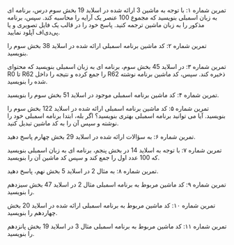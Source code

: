 تمرین شماره ۱:
با توجه به ماشین 3 ارائه شده در اسلاید 19 بخش سوم درس، برنامه ای به زبان اسمبلی بنویسید که مجموع 100 عنصر یک آرایه را محاسبه کند. سپس، برنامه مذکور را به زبان ماشین ترجمه کنید. پاسخ خود را در قالب یک فایل تصویری و یا پی‌دی‌اف آپلود نمایید.

تمرین شماره ۲:
کد ماشین برنامه اسمبلی ارائه شده در اسلاید 38 بخش سوم را بنویسید.

تمرین شماره ۳:
در اسلاید 45 بخش سوم، برنامه ای به زبان اسمبلی بنویسید که محتوای R0 تا R62 را جمع کرده و نتیجه را داخل R62 ذخیره کند. سپس، کد ماشین برنامه نوشته شده را بنویسید.

تمرین شماره ۴:
کد ماشین برنامه اسمبلی موجود در اسلاید 51 بخش سوم را بنویسید.

تمرین شماره ۵:
کد ماشین برنامه اسمبلی ارائه شده در اسلاید 122 بخش سوم را بنویسید. آیا می توانید برنامه اسمبلی بهتری بنویسید؟ اگر بله، ابتدا برنامه اسمبلی خود را نوشته و سپس آن را به کد ماشین تبدیل کنید.

تمرین شماره ۶:
به سؤالات ارائه شده در اسلاید 29 بخش چهارم پاسخ دهید.

تمرین شماره ۷:
با توجه به اسلاید 14 در بخش پنجم، برنامه ای به زبان اسمبلی بنویسید که 100 عدد اول را جمع کند و سپس کد ماشین آن را بنویسید.

تمرین شماره ۸:
به مثال 2 در اسلاید 5 بخش نهم، پاسخ دهید.

تمرین شماره ۹:
کد ماشین مربوط به برنامه اسمبلی مثال 2 در اسلاید 47 بخش سیزدهم را بنویسید.

تمرین شماره ۱۰:
کد ماشین مربوط به برنامه اسمبلی ارائه شده در اسلاید 20 بخش چهاردهم را بنویسید.

تمرین شماره ۱۱:
کد ماشین مربوط به برنامه اسمبلی مثال 3 در اسلاید 19 بخش پانزدهم را بنویسید.